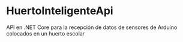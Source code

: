 # HuertoInteligenteApi
API en .NET Core para la recepción de datos de sensores de Arduino colocados en un huerto escolar
